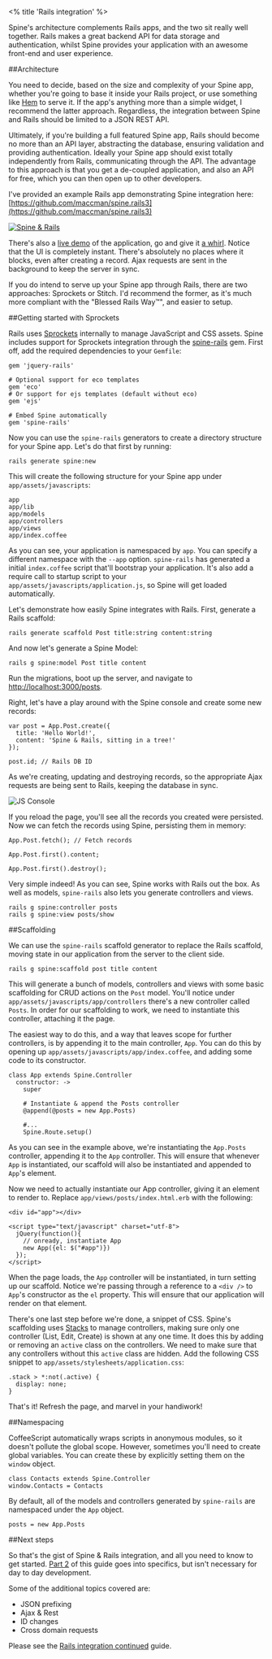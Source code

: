 <% title 'Rails integration' %>

Spine's architecture complements Rails apps, and the two sit really well together. Rails makes a great backend API for data storage and authentication, whilst Spine provides your application with an awesome front-end and user experience. 

##Architecture

You need to decide, based on the size and complexity of your Spine app, whether you're going to base it inside your Rails project, or use something like [Hem](<%= docs_path("hem") %>) to serve it. If the app's anything more than a simple widget, I recommend the latter approach. Regardless, the integration between Spine and Rails should be limited to a JSON REST API. 

Ultimately, if you're building a full featured Spine app, Rails should become no more than an API layer, abstracting the database, ensuring validation and providing authentication. Ideally your Spine app should exist totally independently from Rails, communicating through the API. The advantage to this approach is that you get a de-coupled application, and also an API for free, which you can then open up to other developers.

I've provided an example Rails app demonstrating Spine integration here: [https://github.com/maccman/spine.rails3](https://github.com/maccman/spine.rails3)

[![Spine & Rails](https://lh5.googleusercontent.com/-I3Cig6gg0_w/ToHHN7OQg-I/AAAAAAAABaQ/Di0r0pLvitw/s400/Screen%252520Shot%2525202011-09-27%252520at%25252013.52.19.png)](https://github.com/maccman/spine.rails3)

There's also a [live demo](http://spine-rails3.herokuapp.com) of the application, go and give it [a whirl](http://spine-rails3.herokuapp.com). Notice that the UI is completely instant. There's absolutely no places where it blocks, even after creating a record. Ajax requests are sent in the background to keep the server in sync.  

If you do intend to serve up your Spine app through Rails, there are two approaches: Sprockets or Stitch. I'd recommend the former, as it's much more compliant with the "Blessed Rails Way™", and easier to setup.

##Getting started with Sprockets

Rails uses [Sprockets](https://github.com/sstephenson/sprockets) internally to manage JavaScript and CSS assets. Spine includes support for Sprockets integration through the [spine-rails](https://github.com/maccman/spine-rails) gem. First off, add the required dependencies to your `Gemfile`:

    gem 'jquery-rails'
    
    # Optional support for eco templates
    gem 'eco' 
    # Or support for ejs templates (default without eco)
    gem 'ejs' 
    
    # Embed Spine automatically
    gem 'spine-rails'
    
Now you can use the `spine-rails` generators to create a directory structure for your Spine app. Let's do that first by running:

    rails generate spine:new

This will create the following structure for your Spine app under `app/assets/javascripts`:
    
    app
    app/lib
    app/models
    app/controllers
    app/views
    app/index.coffee

As you can see, your application is namespaced by `app`. You can specify a different namespace with the `--app` option. `spine-rails` has generated a initial `index.coffee` script that'll bootstrap your application. It's also add a require call to startup script to your `app/assets/javascripts/application.js`, so Spine will get loaded automatically.

Let's demonstrate how easily Spine integrates with Rails. First, generate a Rails scaffold:

    rails generate scaffold Post title:string content:string
    
And now let's generate a Spine Model:

    rails g spine:model Post title content

Run the migrations, boot up the server, and navigate to [http://localhost:3000/posts](http://localhost:3000/posts). 

Right, let's have a play around with the Spine console and create some new records:

    var post = App.Post.create({
      title: 'Hello World!', 
      content: 'Spine & Rails, sitting in a tree!'
    });
    
    post.id; // Rails DB ID

As we're creating, updating and destroying records, so the appropriate Ajax requests are being sent to Rails, keeping the database in sync.

![JS Console](https://lh5.googleusercontent.com/-zL1pYFWsPyM/TqFrH_uY-qI/AAAAAAAABbk/rm72ewKZvvY/s600/Screen%252520Shot%2525202011-10-21%252520at%25252013.51.56.png)

If you reload the page, you'll see all the records you created were persisted. Now we can fetch the records using Spine, persisting them in memory:

    App.Post.fetch(); // Fetch records
    
    App.Post.first().content;
    
    App.Post.first().destroy();
    
Very simple indeed! As you can see, Spine works with Rails out the box. As well as models, `spine-rails` also lets you generate controllers and views.

    rails g spine:controller posts      
    rails g spine:view posts/show

##Scaffolding

We can use the `spine-rails` scaffold generator to replace the Rails scaffold, moving state in our application from the server to the client side.

    rails g spine:scaffold post title content
    
This will generate a bunch of models, controllers and views with some basic scaffolding for CRUD actions on the `Post` model. You'll notice under `app/assets/javascripts/app/controllers` there's a new controller called `Posts`. In order for our scaffolding to work, we need to instantiate this controller, attaching it the page. 
    
The easiest way to do this, and a way that leaves scope for further controllers, is by appending it to the main controller, `App`. You can do this by opening up `app/assets/javascripts/app/index.coffee`, and adding some code to its constructor. 

    class App extends Spine.Controller      
      constructor: ->
        super

        # Instantiate & append the Posts controller
        @append(@posts = new App.Posts)
        
        #...
        Spine.Route.setup()

As you can see in the example above, we're instantiating the `App.Posts` controller, appending it to the `App` controller. This will ensure that whenever `App` is instantiated, our scaffold will also be instantiated and appended to `App`'s element. 

Now we need to actually instantiate our App controller, giving it an element to render to. Replace `app/views/posts/index.html.erb` with the following:
    
    <div id="app"></div>

    <script type="text/javascript" charset="utf-8">
      jQuery(function(){
        // onready, instantiate App
        new App({el: $("#app")})
      });
    </script>
    
When the page loads, the `App` controller will be instantiated, in turn setting up our scaffold. Notice we're passing through a reference to a `<div />` to `App`'s constructor as the `el` property. This will ensure that our application will render on that element.

There's one last step before we're done, a snippet of CSS. Spine's scaffolding uses [Stacks](<%= docs_path("manager") %>) to manage controllers, making sure only one controller (List, Edit, Create) is shown at any one time. It does this by adding or removing an `active` class on the controllers. We need to make sure that any controllers without this `active` class are hidden. Add the following CSS snippet to `app/assets/stylesheets/application.css`:

    .stack > *:not(.active) {
      display: none;
    }
    
That's it! Refresh the page, and marvel in your handiwork!

##Namespacing

CoffeeScript automatically wraps scripts in anonymous modules, so it doesn't pollute the global scope. However, sometimes you'll need to create global variables. You can create these by explicitly setting them on the `window` object.

    class Contacts extends Spine.Controller
    window.Contacts = Contacts
    
By default, all of the models and controllers generated by `spine-rails` are namespaced under the `App` object.

    posts = new App.Posts
    
##Next steps
    
So that's the gist of Spine & Rails integration, and all you need to know to get started. [Part 2](<%= docs_path("rails_cont") %>) of this guide goes into specifics, but isn't necessary for day to day development.

Some of the additional topics covered are:

* JSON prefixing
* Ajax & Rest
* ID changes
* Cross domain requests

Please see the [Rails integration continued](<%= docs_path("rails_cont") %>) guide.
